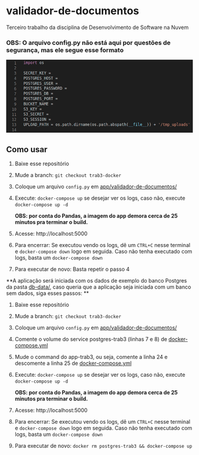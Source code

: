 # validador-de-documentos
Terceiro trabalho da disciplina de Desenvolvimento de Software na Nuvem

### OBS: O arquivo config.py não está aqui por questões de segurança, mas ele segue esse formato

![config](config.png)

## Como usar

1. Baixe esse repositório
2. Mude a branch: `git checkout trab3-docker`
3. Coloque um arquivo `config.py` em [app/validador-de-documentos/](https://github.com/titowoche30/validador-de-documentos/tree/trab3-docker/app/validador-de-documentos)
4. Execute: `docker-compose up` se desejar ver os logs, caso não, execute `docker-compose up -d`

    **OBS: por conta do Pandas, a imagem do app demora cerca de 25 minutos pra terminar o build.**
    
5. Acesse: http://localhost:5000
6. Para encerrar: Se executou vendo os logs, dê um `CTRL+C` nesse terminal e `docker-compose down` logo em seguida. Caso não tenha executado com logs, basta um `docker-compose down`
7. Para executar de novo: Basta repetir o passo 4  


**A aplicação será iniciada com os dados de exemplo do banco Postgres da pasta [db-data/](https://github.com/titowoche30/validador-de-documentos/tree/trab3-docker/db-data), caso queria que a aplicação seja iniciada com um banco sem dados, siga esses passos: **


1. Baixe esse repositório
2. Mude a branch: `git checkout trab3-docker`
3. Coloque um arquivo `config.py` em [app/validador-de-documentos/](https://github.com/titowoche30/validador-de-documentos/tree/trab3-docker/app/validador-de-documentos)
4. Comente o volume do service postgres-trab3 (linhas 7 e 8) de [docker-compose.yml](https://github.com/titowoche30/validador-de-documentos/blob/trab3-docker/docker-compose.yml)
5. Mude o command do app-trab3, ou seja, comente a linha 24 e descomente a linha 25 de [docker-compose.yml](https://github.com/titowoche30/validador-de-documentos/blob/trab3-docker/docker-compose.yml)
6. Execute: `docker-compose up` se desejar ver os logs, caso não, execute `docker-compose up -d`

    **OBS: por conta do Pandas, a imagem do app demora cerca de 25 minutos pra terminar o build.**
    
7. Acesse: http://localhost:5000
8. Para encerrar: Se executou vendo os logs, dê um `CTRL+C` nesse terminal e `docker-compose down` logo em seguida. Caso não tenha executado com logs, basta um `docker-compose down`
9. Para executar de novo: `docker rm postgres-trab3 && docker-compose up` 
